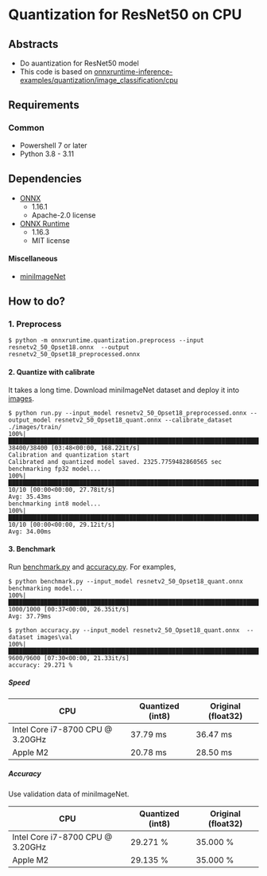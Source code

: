 # Quantization for ResNet50 on CPU

## Abstracts

* Do auantization for ResNet50 model
* This code is based on [onnxruntime-inference-examples/quantization/image_classification/cpu](https://github.com/microsoft/onnxruntime-inference-examples/tree/main/quantization/image_classification/cpu)

## Requirements

### Common

* Powershell 7 or later
* Python 3.8 - 3.11

## Dependencies

* [ONNX](https://github.com/onnx/onnx)
  * 1.16.1
  * Apache-2.0 license
* [ONNX Runtime](https://onnxruntime.ai/)
  * 1.16.3
  * MIT license

#### Miscellaneous

* [miniImageNet](https://lyy.mpi-inf.mpg.de/mtl/download)

## How to do?

### 1. Preprocess

````shell
$ python -m onnxruntime.quantization.preprocess --input resnetv2_50_Opset18.onnx  --output resnetv2_50_Opset18_preprocessed.onnx
````

#### 2. Quantize with calibrate

It takes a long time.
Download miniImageNet dataset and deploy it into [images](./images/).

````shell
$ python run.py --input_model resnetv2_50_Opset18_preprocessed.onnx --output_model resnetv2_50_Opset18_quant.onnx --calibrate_dataset ./images/train/
100%|██████████████████████████████████████████████████████████████████████████████████████████████████████████████████████████████████████████| 38400/38400 [03:48<00:00, 168.22it/s]
Calibration and quantization start
Calibrated and quantized model saved. 2325.7759482860565 sec
benchmarking fp32 model...
100%|█████████████████████████████████████████████████████████████████████████████████████████████████████████████████████████████████████████████████| 10/10 [00:00<00:00, 27.78it/s]
Avg: 35.43ms
benchmarking int8 model...
100%|█████████████████████████████████████████████████████████████████████████████████████████████████████████████████████████████████████████████████| 10/10 [00:00<00:00, 29.12it/s] 
Avg: 34.00ms
````

#### 3. Benchmark

Run [benchmark.py](./benchmark.py) and [accuracy.py](./accuracy.py).
For examples,

````shell
$ python benchmark.py --input_model resnetv2_50_Opset18_quant.onnx
benchmarking model...
100%|█████████████████████████████████████████████████████████████████████████████████████████████████████████████████████████████████████████████| 1000/1000 [00:37<00:00, 26.35it/s]
Avg: 37.79ms

$ python accuracy.py --input_model resnetv2_50_Opset18_quant.onnx  --dataset images\val
100%|█████████████████████████████████████████████████████████████████████████████████████████████████████████████████████████████████████████████| 9600/9600 [07:30<00:00, 21.33it/s]
accuracy: 29.271 %
````

##### Speed

|CPU|Quantized (int8)|Original (float32)|
|---|---|---|
|Intel Core i7-8700 CPU @ 3.20GHz|37.79 ms|36.47 ms|
|Apple M2|20.78 ms|28.50 ms|

##### Accuracy

Use validation data of miniImageNet.

|CPU|Quantized (int8)|Original (float32)|
|---|---|---|
|Intel Core i7-8700 CPU @ 3.20GHz|29.271 %|35.000 %|
|Apple M2|29.135 %|35.000 %|